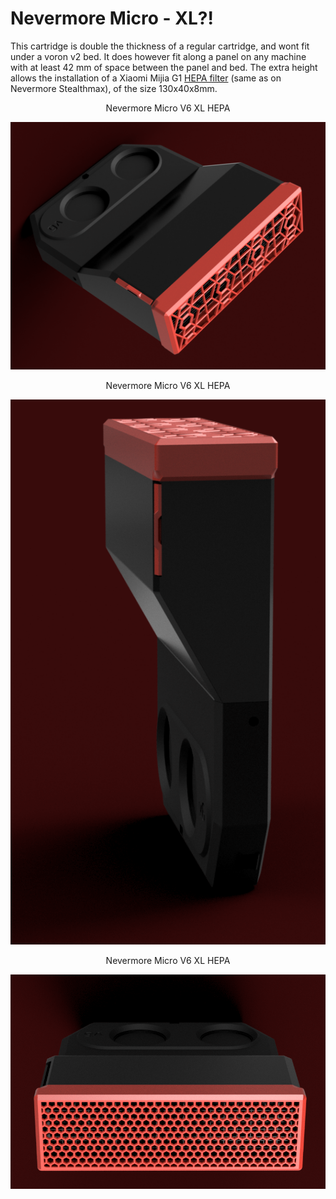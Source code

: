 # Nevermore Micro - XL?!
This cartridge is double the thickness of a regular cartridge, and wont fit under a voron v2 bed. It does however fit along a panel on any machine with at least 42 mm of space between the panel and bed. The extra height allows the installation of a Xiaomi Mijia G1 [HEPA filter](https://s.click.aliexpress.com/e/_EGPsFBt) (same as on Nevermore Stealthmax), of the size 130x40x8mm.
<div align="center">Nevermore Micro V6 XL HEPA</div>

![Nevermore Activated Carbon Filter Micro V5 Duo](XL_Cartridge_HEPA.png "Nevermore Activated Carbon Filter Micro V6")

<div align="center">Nevermore Micro V6 XL HEPA</div>

![Nevermore Activated Carbon Filter Micro V4](XL_Cartridge_HEPA2.png "Nevermore Activated Carbon Filter Micro V6")

<div align="center">Nevermore Micro V6 XL HEPA</div>

![Nevermore Activated Carbon Filter Micro V4](XL_Cartridge_HEPA3.png "Nevermore Activated Carbon Filter Micro V6")


